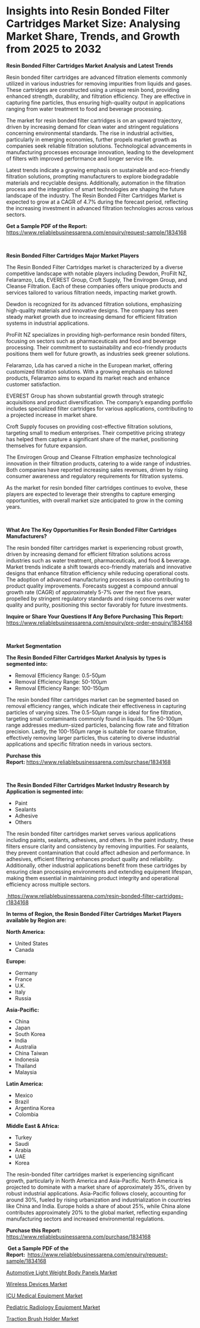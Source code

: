 <p><h1>Insights into Resin Bonded Filter Cartridges Market Size: Analysing Market Share, Trends, and Growth from 2025 to 2032</h1></p><p><strong>Resin Bonded Filter Cartridges Market Analysis and Latest Trends</strong></p>
<p><p>Resin bonded filter cartridges are advanced filtration elements commonly utilized in various industries for removing impurities from liquids and gases. These cartridges are constructed using a unique resin bond, providing enhanced strength, durability, and filtration efficiency. They are effective in capturing fine particles, thus ensuring high-quality output in applications ranging from water treatment to food and beverage processing.</p><p>The market for resin bonded filter cartridges is on an upward trajectory, driven by increasing demand for clean water and stringent regulations concerning environmental standards. The rise in industrial activities, particularly in emerging economies, further propels market growth as companies seek reliable filtration solutions. Technological advancements in manufacturing processes encourage innovation, leading to the development of filters with improved performance and longer service life.</p><p>Latest trends indicate a growing emphasis on sustainable and eco-friendly filtration solutions, prompting manufacturers to explore biodegradable materials and recyclable designs. Additionally, automation in the filtration process and the integration of smart technologies are shaping the future landscape of the industry. The Resin Bonded Filter Cartridges Market is expected to grow at a CAGR of 4.7% during the forecast period, reflecting the increasing investment in advanced filtration technologies across various sectors.</p></p>
<p><strong>Get a Sample PDF of the Report:&nbsp;</strong> <a href="https://www.reliablebusinessarena.com/enquiry/request-sample/1834168?utm_campaign=2269&utm_medium=2&utm_source=Github&utm_content=ia&utm_term=30012025&utm_id=resin-bonded-filter-cartridges">https://www.reliablebusinessarena.com/enquiry/request-sample/1834168</a></p>
<p>&nbsp;</p>
<p><strong>Resin Bonded Filter Cartridges Major Market Players</strong></p>
<p><p>The Resin Bonded Filter Cartridges market is characterized by a diverse competitive landscape with notable players including Dewdon, ProFilt NZ, Felaramzo, Lda, EVEREST Group, Croft Supply, The Envirogen Group, and Cleanse Filtration. Each of these companies offers unique products and services tailored to various filtration needs, impacting market growth.</p><p>Dewdon is recognized for its advanced filtration solutions, emphasizing high-quality materials and innovative designs. The company has seen steady market growth due to increasing demand for efficient filtration systems in industrial applications.</p><p>ProFilt NZ specializes in providing high-performance resin bonded filters, focusing on sectors such as pharmaceuticals and food and beverage processing. Their commitment to sustainability and eco-friendly products positions them well for future growth, as industries seek greener solutions.</p><p>Felaramzo, Lda has carved a niche in the European market, offering customized filtration solutions. With a growing emphasis on tailored products, Felaramzo aims to expand its market reach and enhance customer satisfaction.</p><p>EVEREST Group has shown substantial growth through strategic acquisitions and product diversification. The company’s expanding portfolio includes specialized filter cartridges for various applications, contributing to a projected increase in market share.</p><p>Croft Supply focuses on providing cost-effective filtration solutions, targeting small to medium enterprises. Their competitive pricing strategy has helped them capture a significant share of the market, positioning themselves for future expansion.</p><p>The Envirogen Group and Cleanse Filtration emphasize technological innovation in their filtration products, catering to a wide range of industries. Both companies have reported increasing sales revenues, driven by rising consumer awareness and regulatory requirements for filtration systems.</p><p>As the market for resin bonded filter cartridges continues to evolve, these players are expected to leverage their strengths to capture emerging opportunities, with overall market size anticipated to grow in the coming years.</p></p>
<p>&nbsp;</p>
<p><strong>What Are The Key Opportunities For Resin Bonded Filter Cartridges Manufacturers?</strong></p>
<p><p>The resin bonded filter cartridges market is experiencing robust growth, driven by increasing demand for efficient filtration solutions across industries such as water treatment, pharmaceuticals, and food & beverage. Market trends indicate a shift towards eco-friendly materials and innovative designs that enhance filtration efficiency while reducing operational costs. The adoption of advanced manufacturing processes is also contributing to product quality improvements. Forecasts suggest a compound annual growth rate (CAGR) of approximately 5-7% over the next five years, propelled by stringent regulatory standards and rising concerns over water quality and purity, positioning this sector favorably for future investments.</p></p>
<p><strong>Inquire or Share Your Questions If Any Before Purchasing This Report:</strong> <a href="https://www.reliablebusinessarena.com/enquiry/pre-order-enquiry/1834168?utm_campaign=2269&utm_medium=2&utm_source=Github&utm_content=ia&utm_term=30012025&utm_id=resin-bonded-filter-cartridges">https://www.reliablebusinessarena.com/enquiry/pre-order-enquiry/1834168</a></p>
<p>&nbsp;</p>
<p><strong>Market Segmentation</strong></p>
<p><strong>The Resin Bonded Filter Cartridges Market Analysis by types is segmented into:</strong></p>
<p><ul><li>Removal Efficiency Range: 0.5-50µm</li><li>Removal Efficiency Range: 50-100µm</li><li>Removal Efficiency Range: 100-150µm</li></ul></p>
<p><p>The resin bonded filter cartridges market can be segmented based on removal efficiency ranges, which indicate their effectiveness in capturing particles of varying sizes. The 0.5-50µm range is ideal for fine filtration, targeting small contaminants commonly found in liquids. The 50-100µm range addresses medium-sized particles, balancing flow rate and filtration precision. Lastly, the 100-150µm range is suitable for coarse filtration, effectively removing larger particles, thus catering to diverse industrial applications and specific filtration needs in various sectors.</p></p>
<p><strong>Purchase this Report:&nbsp;</strong><a href="https://www.reliablebusinessarena.com/purchase/1834168?utm_campaign=2269&utm_medium=2&utm_source=Github&utm_content=ia&utm_term=30012025&utm_id=resin-bonded-filter-cartridges">https://www.reliablebusinessarena.com/purchase/1834168</a></p>
<p>&nbsp;</p>
<p><strong>The Resin Bonded Filter Cartridges Market Industry Research by Application is segmented into:</strong></p>
<p><ul><li>Paint</li><li>Sealants</li><li>Adhesive</li><li>Others</li></ul></p>
<p><p>The resin bonded filter cartridges market serves various applications including paints, sealants, adhesives, and others. In the paint industry, these filters ensure clarity and consistency by removing impurities. For sealants, they prevent contamination that could affect adhesion and performance. In adhesives, efficient filtering enhances product quality and reliability. Additionally, other industrial applications benefit from these cartridges by ensuring clean processing environments and extending equipment lifespan, making them essential in maintaining product integrity and operational efficiency across multiple sectors.</p></p>
<p><a href="https://www.reliablebusinessarena.com/resin-bonded-filter-cartridges-r1834168?utm_campaign=2269&utm_medium=2&utm_source=Github&utm_content=ia&utm_term=30012025&utm_id=resin-bonded-filter-cartridges">&nbsp;https://www.reliablebusinessarena.com/resin-bonded-filter-cartridges-r1834168</a></p>
<p><strong>In terms of Region, the Resin Bonded Filter Cartridges Market Players available by Region are:</strong></p>
<p>
    <p> <strong> North America: </strong>
        <ul>
            <li>United States</li>
            <li>Canada</li>
        </ul>
        </p> 
    <p> <strong> Europe: </strong>
        <ul>
            <li>Germany</li>
            <li>France</li>
            <li>U.K.</li>
            <li>Italy</li>
            <li>Russia</li>
        </ul>
        </p> 
    <p> <strong> Asia-Pacific: </strong>
        <ul>
            <li>China</li>
            <li>Japan</li>
            <li>South Korea</li>
            <li>India</li>
            <li>Australia</li>
            <li>China Taiwan</li>
            <li>Indonesia</li>
            <li>Thailand</li>
            <li>Malaysia</li>
        </ul>
        </p> 
    <p> <strong> Latin America: </strong>
        <ul>
            <li>Mexico</li>
            <li>Brazil</li>
            <li>Argentina Korea</li>
            <li>Colombia</li>
        </ul>
        </p> 
    <p> <strong> Middle East & Africa: </strong>
        <ul>
            <li>Turkey</li>
            <li>Saudi</li>
            <li>Arabia</li>
            <li>UAE</li>
            <li>Korea</li>
        </ul>
    </p>
    </p>
<p><p>The resin-bonded filter cartridges market is experiencing significant growth, particularly in North America and Asia-Pacific. North America is projected to dominate with a market share of approximately 35%, driven by robust industrial applications. Asia-Pacific follows closely, accounting for around 30%, fueled by rising urbanization and industrialization in countries like China and India. Europe holds a share of about 25%, while China alone contributes approximately 20% to the global market, reflecting expanding manufacturing sectors and increased environmental regulations.</p></p>
<p><strong>Purchase this Report: </strong><a href="https://www.reliablebusinessarena.com/purchase/1834168?utm_campaign=2269&utm_medium=2&utm_source=Github&utm_content=ia&utm_term=30012025&utm_id=resin-bonded-filter-cartridges">https://www.reliablebusinessarena.com/purchase/1834168</a></p>
<p>&nbsp;<strong>Get a Sample PDF of the Report:&nbsp;&nbsp;</strong><a href="https://www.reliablebusinessarena.com/enquiry/request-sample/1834168?utm_campaign=2269&utm_medium=2&utm_source=Github&utm_content=ia&utm_term=30012025&utm_id=resin-bonded-filter-cartridges">https://www.reliablebusinessarena.com/enquiry/request-sample/1834168</a></p>
<p><strong></strong></p>
<p><p><a href="https://github.com/amoakuolaopa/Market-Research-Report-List-1/blob/main/automotive-light-weight-body-panels-market.md?utm_campaign=2269&utm_medium=2&utm_source=Github&utm_content=ia&utm_term=30012025&utm_id=resin-bonded-filter-cartridges">Automotive Light Weight Body Panels Market</a></p><p><a href="https://www.linkedin.com/pulse/wireless-devices-market-segmentation-geographical-regions-j7eue?utm_campaign=2269&utm_medium=2&utm_source=Github&utm_content=ia&utm_term=30012025&utm_id=resin-bonded-filter-cartridges">Wireless Devices Market</a></p><p><a href="https://www.linkedin.com/pulse/market-size-growth-projections-icu-medical-equipment-industry-jm0yf?utm_campaign=2269&utm_medium=2&utm_source=Github&utm_content=ia&utm_term=30012025&utm_id=resin-bonded-filter-cartridges">ICU Medical Equipment Market</a></p><p><a href="https://www.linkedin.com/pulse/study-forecastingthe-globalpediatric-radiology-equipment-market-h5i3f?utm_campaign=2269&utm_medium=2&utm_source=Github&utm_content=ia&utm_term=30012025&utm_id=resin-bonded-filter-cartridges">Pediatric Radiology Equipment Market</a></p><p><a href="https://github.com/ChiragRP21/Market-Research-Report-List-7/blob/main/traction-brush-holder-market.md?utm_campaign=2269&utm_medium=2&utm_source=Github&utm_content=ia&utm_term=30012025&utm_id=resin-bonded-filter-cartridges">Traction Brush Holder Market</a></p></p>